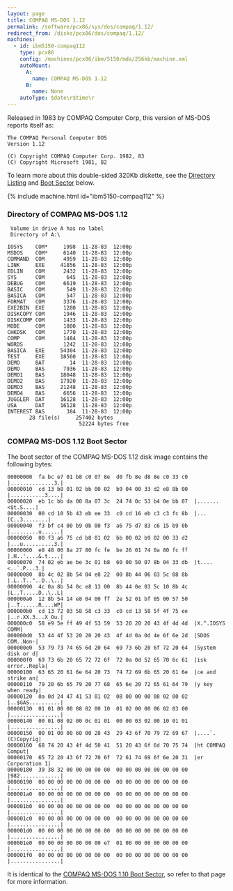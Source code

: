 ```yaml
---
layout: page
title: COMPAQ MS-DOS 1.12
permalink: /software/pcx86/sys/dos/compaq/1.12/
redirect_from: /disks/pcx86/dos/compaq/1.12/
machines:
  - id: ibm5150-compaq112
    type: pcx86
    config: /machines/pcx86/ibm/5150/mda/256kb/machine.xml
    autoMount:
      A:
        name: COMPAQ MS-DOS 1.12
      B:
        name: None
    autoType: $date\r$time\r
---
```


Released in 1983 by COMPAQ Computer Corp, this version of MS-DOS reports itself as:

	The COMPAQ Personal Computer DOS
	Version 1.12
	
	(C) Copyright COMPAQ Computer Corp. 1982, 83
	(C) Copyright Microsoft 1981, 82

To learn more about this double-sided 320Kb diskette, see the
[Directory Listing](#directory-of-compaq-ms-dos-112) and [Boot Sector](#compaq-ms-dos-112-boot-sector) below.

{% include machine.html id="ibm5150-compaq112" %}

### Directory of COMPAQ MS-DOS 1.12

     Volume in drive A has no label
     Directory of A:\

    IOSYS    COM*     1998  11-28-83  12:00p
    MSDOS    COM*     6140  11-28-83  12:00p
    COMMAND  COM      4959  11-28-83  12:00p
    LINK     EXE     41856  11-28-83  12:00p
    EDLIN    COM      2432  11-28-83  12:00p
    SYS      COM       645  11-28-83  12:00p
    DEBUG    COM      6619  11-28-83  12:00p
    BASIC    COM       549  11-28-83  12:00p
    BASICA   COM       547  11-28-83  12:00p
    FORMAT   COM      3376  11-28-83  12:00p
    EXE2BIN  EXE      1280  11-28-83  12:00p
    DISKCOPY COM      1946  11-28-83  12:00p
    DISKCOMP COM      1433  11-28-83  12:00p
    MODE     COM      1800  11-28-83  12:00p
    CHKDSK   COM      1770  11-28-83  12:00p
    COMP     COM      1484  11-28-83  12:00p
    WORDS             1242  11-28-83  12:00p
    BASICA   EXE     54304  11-28-83  12:00p
    TEST     EXE     18560  11-28-83  12:00p
    DEMO     BAT        14  11-28-83  12:00p
    DEMO     BAS      7936  11-28-83  12:00p
    DEMO1    BAS     18048  11-28-83  12:00p
    DEMO2    BAS     17920  11-28-83  12:00p
    DEMO3    BAS     21248  11-28-83  12:00p
    DEMO4    BAS      6656  11-28-83  12:00p
    JUGGLER  DAT     16128  11-28-83  12:00p
    USA      DAT     16128  11-28-83  12:00p
    INTEREST BAS       384  11-28-83  12:00p
           28 file(s)     257402 bytes
                           52224 bytes free

### COMPAQ MS-DOS 1.12 Boot Sector

The boot sector of the COMPAQ MS-DOS 1.12 disk image contains the following bytes:

	00000000  fa bc e7 01 b8 c0 07 8e  d0 fb 8e d8 8e c0 33 c0  |..............3.|
	00000010  cd 13 b8 01 02 bb 00 02  b9 04 00 33 d2 e8 8b 00  |...........3....|
	00000020  eb 1c bb da 00 8a 07 3c  24 74 0c 53 b4 0e bb 07  |.......<$t.S....|
	00000030  00 cd 10 5b 43 eb ee 33  c0 cd 16 eb c3 c3 fc 8b  |...[C..3........|
	00000040  f3 bf c4 00 b9 0b 00 f3  a6 75 d7 83 c6 15 b9 0b  |.........u......|
	00000050  00 f3 a6 75 cd b8 01 02  bb 00 02 b9 02 00 33 d2  |...u..........3.|
	00000060  e8 48 00 8a 27 80 fc fe  be 26 01 74 0a 80 fc ff  |.H..'....&.t....|
	00000070  74 02 eb ae be 3c 01 b8  60 00 50 07 8b 04 33 db  |t....<..`.P...3.|
	00000080  8b 4c 02 8b 54 04 e8 22  00 8b 44 06 03 5c 08 8b  |.L..T.."..D..\..|
	00000090  4c 0a 8b 54 0c e8 13 00  8b 44 0e 03 5c 10 8b 4c  |L..T.....D..\..L|
	000000a0  12 8b 54 14 e8 04 00 ff  2e 52 01 bf 05 00 57 50  |..T......R....WP|
	000000b0  cd 13 72 03 58 58 c3 33  c0 cd 13 58 5f 4f 75 ee  |..r.XX.3...X_Ou.|
	000000c0  58 e9 5e ff 49 4f 53 59  53 20 20 20 43 4f 4d 4d  |X.^.IOSYS   COMM|
	000000d0  53 44 4f 53 20 20 20 43  4f 4d 0a 0d 4e 6f 6e 2d  |SDOS   COM..Non-|
	000000e0  53 79 73 74 65 6d 20 64  69 73 6b 20 6f 72 20 64  |System disk or d|
	000000f0  69 73 6b 20 65 72 72 6f  72 0a 0d 52 65 70 6c 61  |isk error..Repla|
	00000100  63 65 20 61 6e 64 20 73  74 72 69 6b 65 20 61 6e  |ce and strike an|
	00000110  79 20 6b 65 79 20 77 68  65 6e 20 72 65 61 64 79  |y key when ready|
	00000120  0a 0d 24 47 41 53 01 02  08 00 00 00 08 02 00 02  |..$GAS..........|
	00000130  01 01 00 00 08 02 00 10  01 02 00 00 06 02 03 00  |................|
	00000140  00 01 08 02 00 0c 01 01  00 00 03 02 00 10 01 01  |................|
	00000150  00 01 00 00 60 00 28 43  29 43 6f 70 79 72 69 67  |....`.(C)Copyrig|
	00000160  68 74 20 43 4f 4d 50 41  51 20 43 6f 6d 70 75 74  |ht COMPAQ Comput|
	00000170  65 72 20 43 6f 72 70 6f  72 61 74 69 6f 6e 20 31  |er Corporation 1|
	00000180  39 38 32 00 00 00 00 00  00 00 00 00 00 00 00 00  |982.............|
	00000190  00 00 00 00 00 00 00 00  00 00 00 00 00 00 00 00  |................|
	000001a0  00 00 00 00 00 00 00 00  00 00 00 00 00 00 00 00  |................|
	000001b0  00 00 00 00 00 00 00 00  00 00 00 00 00 00 00 00  |................|
	000001c0  00 00 00 00 00 00 00 00  00 00 00 00 00 00 00 00  |................|
	000001d0  00 00 00 00 00 00 00 00  00 00 00 00 00 00 00 00  |................|
	000001e0  00 00 00 00 00 00 00 e7  01 00 00 00 00 00 00 00  |................|
	000001f0  00 00 00 00 00 00 00 00  00 00 00 00 00 00 00 00  |................|

It is identical to the [COMPAQ MS-DOS 1.10 Boot Sector](../1.10/#compaq-ms-dos-110-boot-sector),
so refer to that page for more information.
